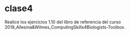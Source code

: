 # clase4
Realice los ejercicios 1.10 del libro de referencia del curso 2019_Allesina&Wilmes_ComputingSkills4Biologists-Toolbox.

